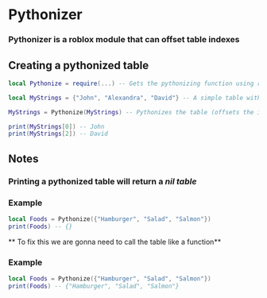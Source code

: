 # Pythonizer
### Pythonizer is a roblox module that can offset table indexes

## **Creating a pythonized table**
```lua
local Pythonize = require(...) -- Gets the pythonizing function using require

local MyStrings = {"John", "Alexandra", "David"} -- A simple table with some strings of names

MyStrings = Pythonize(MyStrings) -- Pythonizes the table (offsets the index by -1)

print(MyStrings[0]) -- John
print(MyStrings[2]) -- David

```

## **Notes**
###   Printing a pythonized table will return a **_nil table_**
### Example
```lua
local Foods = Pythonize({"Hamburger", "Salad", "Salmon"})
print(Foods) -- {}
```

**  To fix this we are gonna need to call the table like a function**
### Example
```lua
local Foods = Pythonize({"Hamburger", "Salad", "Salmon"})
print(Foods) -- {"Hamburger", "Salad", "Salmon"}
```


